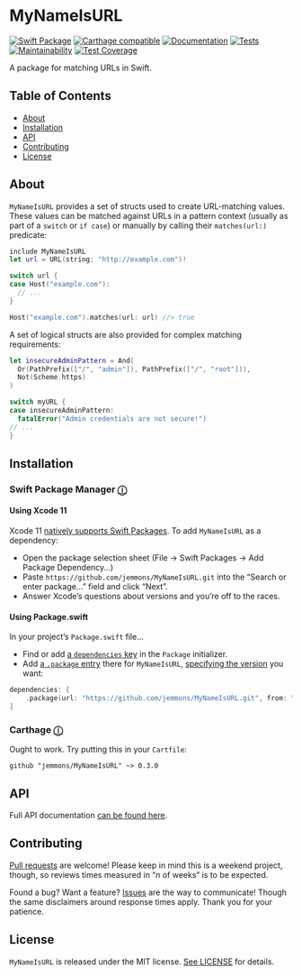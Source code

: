 # MyNameIsURL

[![Swift Package](https://img.shields.io/static/v1?label=Swift&message=Package&logo=Swift&color=fa7343&style=flat)](https://github.com/Apple/swift-package-manager)
[![Carthage compatible](https://img.shields.io/badge/Carthage-compatible-success)](https://github.com/Carthage/Carthage)
[![Documentation](https://jemmons.github.io/MyNameIsURL/badge.svg)](https://jemmons.github.io/MyNameIsURL/)
[![Tests](https://github.com/jemmons/MyNameIsURL/workflows/master/badge.svg)](https://github.com/jemmons/MyNameIsURL/actions?query=workflow%3A%22master%22)
[![Maintainability](https://api.codeclimate.com/v1/badges/d642e8c25cf64ae74b27/maintainability)](https://codeclimate.com/github/jemmons/MyNameIsURL/maintainability)
[![Test Coverage](https://api.codeclimate.com/v1/badges/d642e8c25cf64ae74b27/test_coverage)](https://codeclimate.com/github/jemmons/MyNameIsURL/test_coverage)

A package for matching URLs in Swift.

## Table of Contents
* [About](#about)
* [Installation](#installation)
* [API](#api)
* [Contributing](#contributing)
* [License](#license)

## About

`MyNameIsURL` provides a set of structs used to create URL-matching values. These values can be matched against URLs in a pattern context (usually as part of a `switch` or `if case`) or manually by calling their `matches(url:)` predicate:

```swift
include MyNameIsURL
let url = URL(string: "http://example.com")!

switch url {
case Host("example.com"):
  // ...
}

Host("example.com").matches(url: url) //> true
```

A set of logical structs are also provided for complex matching requirements:

```swift
let insecureAdminPattern = And(
  Or(PathPrefix(["/", "admin"]), PathPrefix(["/", "root"])),
  Not(Scheme.https)
)

switch myURL {
case insecureAdminPattern:
  fatalError("Admin credentials are not secure!")
// ...
}
```

## Installation
### Swift Package Manager <a href="https://swift.org/package-manager">ⓘ</a>

#### Using Xcode 11
Xcode 11 [natively supports Swift Packages](https://developer.apple.com/videos/play/wwdc2019/408/). To add `MyNameIsURL` as a dependency:

* Open the package selection sheet (File → Swift Packages → Add Package Dependency…)
* Paste `https://github.com/jemmons/MyNameIsURL.git` into the “Search or enter package…” field and click “Next”. 
* Answer Xcode’s questions about versions and you’re off to the races.

#### Using Package.swift
In your project’s `Package.swift` file… 

* Find or add [a `dependencies` key](https://github.com/apple/swift-package-manager/blob/master/Documentation/Usage.md#define-dependencies) in the `Package` initializer.
* Add [a `.package` entry](https://github.com/apple/swift-package-manager/blob/master/Documentation/PackageDescription.md#package-dependency) there for `MyNameIsURL`, [specifying the version](https://github.com/apple/swift-package-manager/blob/master/Documentation/PackageDescription.md#package-dependency-requirement) you want:

```swift
dependencies: [
    .package(url: "https://github.com/jemmons/MyNameIsURL.git", from: "0.3.0")
]
```

### Carthage <a href="https://github.com/Carthage/Carthage">ⓘ</a>
Ought to work. Try putting this in your `Cartfile`:

```
github "jemmons/MyNameIsURL" ~> 0.3.0
```


## API
Full API documentation [can be found here](https://jemmons.github.io/MyNameIsURL/).

## Contributing
[Pull requests](https://github.com/jemmons/MyNameIsURL/pulls) are welcome! Please keep in mind this is a weekend project, though, so reviews times measured in “*n* of weeks” is to be expected.

Found a bug? Want a feature? [Issues](https://github.com/jemmons/MyNameIsURL/issues) are the way to communicate! Though the same disclaimers around response times apply. Thank you for your patience.

## License
`MyNameIsURL` is released under the MIT license. [See LICENSE](https://github.com/jemmons/MyNameIsURL/blob/master/LICENSE) for details.
